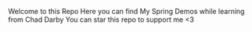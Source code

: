 Welcome to this Repo
Here you can find My Spring Demos while learning from Chad Darby
You can star this repo to support me <3
